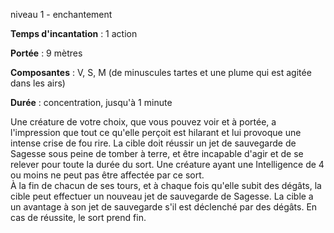 niveau 1 - enchantement

**Temps d'incantation** : 1 action

**Portée** : 9 mètres

**Composantes** : V, S, M (de minuscules tartes et une plume qui est agitée dans les airs)

**Durée** : concentration, jusqu'à 1 minute

Une créature de votre choix, que vous pouvez voir et à portée, a l'impression que tout ce qu'elle perçoit est hilarant et lui provoque une intense crise de fou rire. La cible doit réussir un jet de sauvegarde de Sagesse sous peine de tomber à terre, et être incapable d'agir et de se relever pour toute la durée du sort. Une créature ayant une Intelligence de 4 ou moins ne peut pas être affectée par ce sort.  
À la fin de chacun de ses tours, et à chaque fois qu'elle subit des dégâts, la cible peut effectuer un nouveau jet de sauvegarde de Sagesse. La cible a un avantage à son jet de sauvegarde s'il est déclenché par des dégâts. En cas de réussite, le sort prend fin.